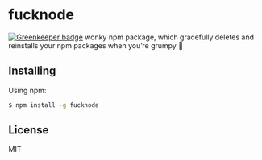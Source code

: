 # fucknode

[![Greenkeeper badge](https://badges.greenkeeper.io/nicolasbettag/fucknode.svg)](https://greenkeeper.io/)
wonky npm package, which gracefully deletes and reinstalls your npm packages when you’re grumpy 🤦‍


## Installing

Using npm:

```bash
$ npm install -g fucknode
```

## License

MIT
